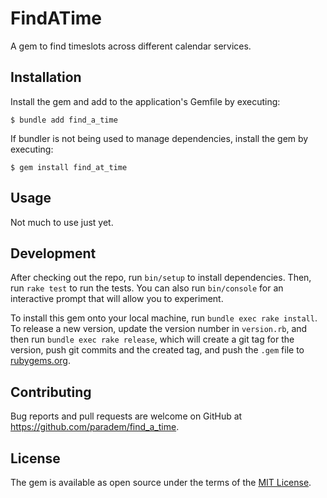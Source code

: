 # FindATime

A gem to find timeslots across different calendar services.

## Installation

Install the gem and add to the application's Gemfile by executing:

    $ bundle add find_a_time

If bundler is not being used to manage dependencies, install the gem by executing:

    $ gem install find_at_time

## Usage

Not much to use just yet.

## Development

After checking out the repo, run `bin/setup` to install dependencies. Then, run
`rake test` to run the tests. You can also run `bin/console` for an interactive
prompt that will allow you to experiment.

To install this gem onto your local machine, run `bundle exec rake install`. To
release a new version, update the version number in `version.rb`, and then run
`bundle exec rake release`, which will create a git tag for the version, push
git commits and the created tag, and push the `.gem` file to
[rubygems.org](https://rubygems.org).

## Contributing

Bug reports and pull requests are welcome on GitHub at https://github.com/paradem/find_a_time.

## License

The gem is available as open source under the terms of the [MIT License](https://opensource.org/licenses/MIT).
